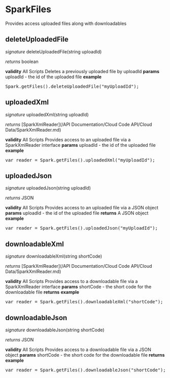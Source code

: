 # SparkFiles

Provides access uploaded files along with downloadables


## deleteUploadedFile

_signature_ deleteUploadedFile(string uploadId)</p>
_returns_ boolean</p>

<b>validity</b> All Scripts
Deletes a previously uploaded file by uploadId
<b>params</b>
uploadId - the id of the uploaded file
<b>example</b>
<pre rel="highlighter" code-brush="js" contenteditable="false">Spark.getFiles().deleteUploadedFile("myUploadId");</pre>

## uploadedXml

_signature_ uploadedXml(string uploadId)</p>
_returns_ [SparkXmlReader](/API Documentation/Cloud Code API/Cloud Data/SparkXmlReader.md)</p>

<b>validity</b> All Scripts
Provides access to an uploaded file via a SparkXmlReader interface
<b>params</b>
uploadId - the id of the uploaded file
<b>example</b>
<pre rel="highlighter" code-brush="js" contenteditable="false">var reader = Spark.getFiles().uploadedXml("myUploadId");</pre>

## uploadedJson

_signature_ uploadedJson(string uploadId)</p>
_returns_ JSON</p>

<b>validity</b> All Scripts
Provides access to an uploaded file via a JSON object
<b>params</b>
uploadId - the id of the uploaded file
<b>returns</b>
A JSON object
<b>example</b>
<pre rel="highlighter" code-brush="js" contenteditable="false">var reader = Spark.getFiles().uploadedJson("myUploadId");</pre>

## downloadableXml

_signature_ downloadableXml(string shortCode)</p>
_returns_ [SparkXmlReader](/API Documentation/Cloud Code API/Cloud Data/SparkXmlReader.md)</p>

<b>validity</b> All Scripts
Provides access to a downloadable file via a SparkXmlReader interface
<b>params</b>
shortCode - the short code for the downloadable file
<b>returns</b>
<b>example</b>
<pre rel="highlighter" code-brush="js" contenteditable="false">var reader = Spark.getFiles().downloadableXml("shortCode");</pre>

## downloadableJson

_signature_ downloadableJson(string shortCode)</p>
_returns_ JSON</p>

<b>validity</b> All Scripts
Provides access to a downloadable file via a JSON object
<b>params</b>
shortCode - the short code for the downloadable file
<b>returns</b>
<b>example</b>
<pre rel="highlighter" code-brush="js" contenteditable="false">var reader = Spark.getFiles().downloadableJson("shortCode");</pre>
